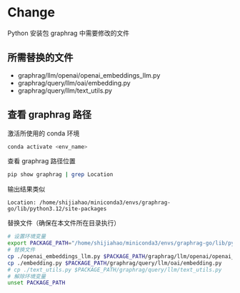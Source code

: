 # Change

Python 安装包 graphrag 中需要修改的文件

## 所需替换的文件

- graphrag/llm/openai/openai_embeddings_llm.py
- graphrag/query/llm/oai/embedding.py
- graphrag/query/llm/text_utils.py

## 查看 graphrag 路径

激活所使用的 conda 环境

```bash
conda activate <env_name>
```

查看 graphrag 路径位置

```bash
pip show graphrag | grep Location
```

输出结果类似

```text
Location: /home/shijiahao/miniconda3/envs/graphrag-go/lib/python3.12/site-packages
```

替换文件（确保在本文件所在目录执行）

```bash
# 设置环境变量
export PACKAGE_PATH="/home/shijiahao/miniconda3/envs/graphrag-go/lib/python3.12/site-packages"
# 替换文件
cp ./openai_embeddings_llm.py $PACKAGE_PATH/graphrag/llm/openai/openai_embeddings_llm.py
cp ./embedding.py $PACKAGE_PATH/graphrag/query/llm/oai/embedding.py
# cp ./text_utils.py $PACKAGE_PATH/graphrag/query/llm/text_utils.py
# 解除环境变量
unset PACKAGE_PATH
```
